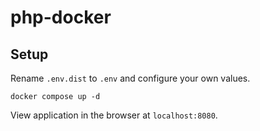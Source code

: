 # php-docker

## Setup

Rename `.env.dist` to `.env` and configure your own values.

```
docker compose up -d
```

View application in the browser at `localhost:8080`.